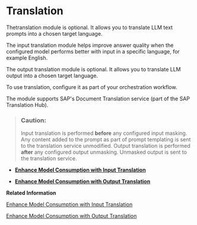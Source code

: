 <!-- loio29b17dffb5524eeb85935c3546a80168 -->

# Translation

Thetranslation module is optional. It allows you to translate LLM text prompts into a chosen target language.

The input translation module helps improve answer quality when the configured model performs better with input in a specific language, for example English.

The output translation module is optional. It allows you to translate LLM output into a chosen target language.

To use translation, configure it as part of your orchestration workflow.

The module supports SAP's Document Translation service \(part of the SAP Translation Hub\).

> ### Caution:  
> Input translation is performed **before** any configured input masking. Any content added to the prompt as part of prompt templating is sent to the translation service unmodified. Output translation is performed **after** any configured output unmasking. Unmasked output is sent to the translation service.

-   **[Enhance Model Consumption with Input Translation](enhance-model-consumption-with-input-translation-152a5f4.md "")**  

-   **[Enhance Model Consumption with Output Translation](enhance-model-consumption-with-output-translation-48be058.md "")**  


**Related Information**  


[Enhance Model Consumption with Input Translation](enhance-model-consumption-with-input-translation-152a5f4.md "")

[Enhance Model Consumption with Output Translation](enhance-model-consumption-with-output-translation-48be058.md "")

